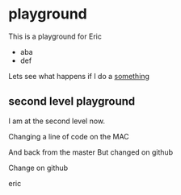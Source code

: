 # playground

This is a playground for Eric
* aba
* def

Lets see what happens if I do a [something](https://developer.akamai.com)

## second level playground
I am at the second level now.

Changing a line of code on the MAC

And back from the master
But changed on github

Change on github

eric
